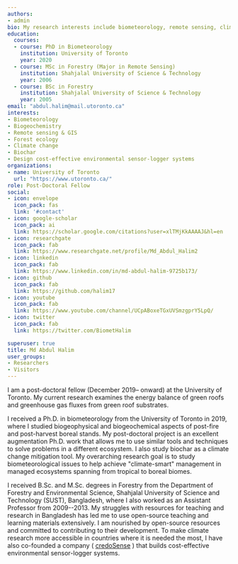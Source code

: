 ```yaml
---
authors:
- admin
bio: My research interests include biometeorology, remote sensing, climate change, biochar, and cost-effective environmental sensor-logger systems.
education:
  courses:
  - course: PhD in Biometeorology
    institution: University of Toronto
    year: 2020
  - course: MSc in Forestry (Major in Remote Sensing)
    institution: Shahjalal University of Science & Technology
    year: 2006
  - course: BSc in Forestry 
    institution: Shahjalal University of Science & Technology
    year: 2005
email: "abdul.halim@mail.utoronto.ca"
interests:
- Biometeorology
- Biogeochemistry 
- Remote sensing & GIS
- Forest ecology 
- Climate change
- Biochar
- Design cost-effective environmental sensor-logger systems
organizations:
- name: University of Toronto
  url: "https://www.utoronto.ca/"
role: Post-Doctoral Fellow 
social:
- icon: envelope
  icon_pack: fas
  link: '#contact'
- icon: google-scholar
  icon_pack: ai
  link: https://scholar.google.com/citations?user=xlTMjKkAAAAJ&hl=en
- icon: researchgate
  icon_pack: fab
  link: https://www.researchgate.net/profile/Md_Abdul_Halim2
- icon: linkedin
  icon_pack: fab
  link: https://www.linkedin.com/in/md-abdul-halim-9725b173/
- icon: github
  icon_pack: fab
  link: https://github.com/halim17
- icon: youtube
  icon_pack: fab
  link: https://www.youtube.com/channel/UCpABoxeTGxUVSmzgprY5LpQ/
- icon: twitter
  icon_pack: fab
  link: https://twitter.com/BiometHalim

superuser: true
title: Md Abdul Halim
user_groups:
- Researchers
- Visitors
---
```


I am a post-doctoral fellow (December 2019– onward) at the University of Toronto. My current research examines the energy balance of green roofs and greenhouse gas fluxes from green roof substrates.

I received a Ph.D. in biometeorology from the University of Toronto in 2019, where I studied biogeophysical and biogeochemical aspects of post-fire and post-harvest boreal stands. My post-doctoral project is an excellent augmentation Ph.D. work that allows me to use similar tools and techniques to solve problems in a different ecosystem. I also study biochar as a climate change mitigation tool. My overarching research goal is to study biometeorological issues to help achieve "climate-smart" management in managed ecosystems spanning from tropical to boreal biomes. 

I received B.Sc. and M.Sc. degrees in Forestry from the Department of Forestry and Environmental Science, Shahjalal University of Science and Technology (SUST), Bangladesh, where I also worked as an Assistant Professor from 2009--2013. My struggles with resources for teaching and research in Bangladesh has led me to use open-source teaching and learning materials extensively.  I am nourished by open-source resources and committed to contributing to their development. To make climate research more accessible in countries where it is needed the most, I have also co-founded a company ( [credoSense](https://credosense.com>) ) that builds cost-effective environmental sensor-logger systems.

